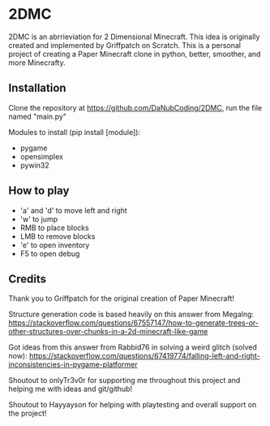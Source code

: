 # 2DMC

2DMC is an abrrieviation for 2 Dimensional Minecraft. This idea is originally created and implemented by Griffpatch on Scratch. This is a personal project of creating a Paper Minecraft clone in python, better, smoother, and more Minecrafty. 

## Installation

Clone the repository at <https://github.com/DaNubCoding/2DMC>, run the file named "main.py"

Modules to install (pip install [module]):

- pygame
- opensimplex
- pywin32

## How to play

- 'a' and 'd' to move left and right
- 'w' to jump
- RMB to place blocks
- LMB to remove blocks
- 'e' to open inventory
- F5 to open debug

## Credits

Thank you to Griffpatch for the original creation of Paper Minecraft!

Structure generation code is based heavily on this answer from Megalng: <https://stackoverflow.com/questions/67557147/how-to-generate-trees-or-other-structures-over-chunks-in-a-2d-minecraft-like-game>

Got ideas from this answer from Rabbid76 in solving a weird glitch (solved now): <https://stackoverflow.com/questions/67419774/falling-left-and-right-inconsistencies-in-pygame-platformer>

Shoutout to onlyTr3v0r for supporting me throughout this project and helping me with ideas and git/github!

Shoutout to Hayyayson for helping with playtesting and overall support on the project!